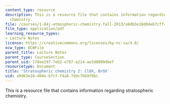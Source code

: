 ```yaml
---
content_type: resource
description: This is a resource file that contains information regarding stratospheric
  chemistry.
file: /courses/1-84j-atmospheric-chemistry-fall-2013/a9d63e18d04eb7cff4a87ddc7bb9f9bc_MIT1_84JF13_Lec8_strat2.pdf
file_type: application/pdf
learning_resource_types:
- Lecture Notes
license: https://creativecommons.org/licenses/by-nc-sa/4.0/
ocw_type: OCWFile
parent_title: Lecture Notes
parent_type: CourseSection
parent_uid: 178ea197-7eb2-e787-a214-ae3d0809dbef
resourcetype: Document
title: 'Stratospheric chemistry 2: ClOX, BrOX'
uid: a9d63e18-d04e-b7cf-f4a8-7ddc7bb9f9bc
---
```

This is a resource file that contains information regarding stratospheric chemistry.
